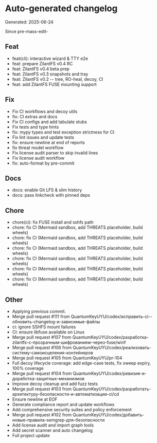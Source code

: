 # Auto-generated changelog
Generated: 2025-06-24

Since pre-mass-edit-

## Feat
- feat(cli): interactive wizard & TTY e2e
- feat: prepare ZilantFS v0.4 RC
- feat: ZilantFS v0.4 beta prep
- feat: ZilantFS v0.3 snapshots and tray
- feat: ZilantFS v0.2 -- tree, RO-heal, decoy, CI
- feat: add ZilantFS FUSE mounting support

## Fix
- Fix CI workflows and decoy utils
- fix: CI extras and docs
- Fix CI configs and add tabulate stubs
- Fix tests and type hints
- fix: mypy types and test exception strictness for CI
- Fix lint issues and update tests
- fix: ensure newline at end of reports
- fix threat model workflow
- Fix license audit parser to skip invalid lines
- Fix license audit workflow
- fix: auto-format by pre-commit

## Docs
- docs: enable Git LFS & slim history
- docs: pass linkcheck with pinned deps

## Chore
- chore(ci): fix FUSE install and sshfs path
- chore: fix CI (Mermaid sandbox, add THREATS placeholder, build wheels)
- chore: fix CI (Mermaid sandbox, add THREATS placeholder, build wheels)
- chore: fix CI (Mermaid sandbox, add THREATS placeholder, build wheels)
- chore: fix CI (Mermaid sandbox, add THREATS placeholder, build wheels)
- chore: fix CI (Mermaid sandbox, add THREATS placeholder, build wheels)
- chore: fix CI (Mermaid sandbox, add THREATS placeholder, build wheels)

## Other
- Applying previous commit.
- Merge pull request #111 from QuantumKeyUYU/codex/исправить-ci--обновить-changelog-и-зависимые-файлы
- ci: ignore SSHFS mount failures
- CI: ensure libfuse available on Linux
- Merge pull request #107 from QuantumKeyUYU/codex/разработка-zilantfs-с-прозрачным-шифрованием-через-fuse/winf
- Merge pull request #106 from QuantumKeyUYU/codex/реализовать-систему-самоисцеления-контейнеров
- Merge pull request #105 from QuantumKeyUYU/pr-104
- Full decoy lifecycle coverage: add edge-case tests, fix sweep expiry, 100% coverage
- Merge pull request #104 from QuantumKeyUYU/codex/ревизия-и-доработка-защитных-механизмов
- Improve decoy cleanup and add fuzz tests
- Merge pull request #103 from QuantumKeyUYU/codex/разработать-архитектуру-безопасности-и-автоматизации-ci/cd
- Ensure newline at EOF
- Generate compliance report and update workflows
- Add comprehensive security suites and policy enforcement
- Merge pull request #102 from QuantumKeyUYU/codex/добавить-новые-правила-semgrep-для-безопасности
- Add license audit and import graph tools
- Add secret scanner and auto changelog
- Full project update
